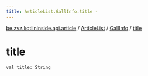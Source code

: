 ```yaml
---
title: ArticleList.GallInfo.title - 
---
```


[be.zvz.kotlininside.api.article](../../index.html) / [ArticleList](../index.html) / [GallInfo](index.html) / [title](./title.html)

# title

`val title: String`